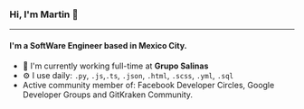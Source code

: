 ### Hi, I'm Martin 🦑
---

#### I'm a SoftWare Engineer based in Mexico City.

- 🏢 I'm currently working full-time at **Grupo Salinas**
- ⚙️ I use daily: `.py`, `.js`,`.ts`, `.json`, `.html`, `.scss`, `.yml`, `.sql`
- Active community member of: Facebook Developer Circles, Google Developer Groups and GitKraken Community.

